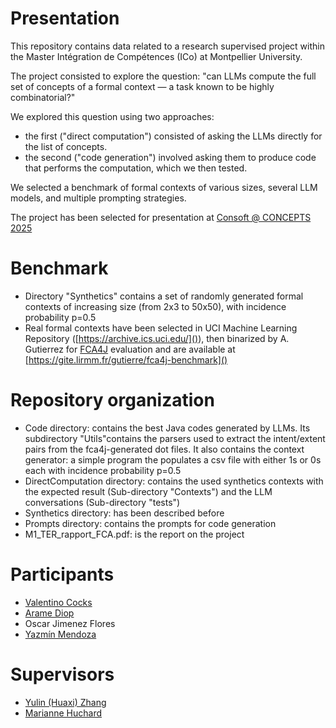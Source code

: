 # Presentation
This repository contains data related to a research supervised project within the Master Intégration de Compétences (ICo) at Montpellier University.

The project consisted to explore the question: "can LLMs compute the full set of concepts of a formal context — a task known to be highly combinatorial?"

We explored this question using two approaches: 

* the first ("direct computation") consisted of asking the LLMs directly for the list of concepts.
* the second ("code generation") involved asking them to produce code that performs the computation, which we then tested. 

We selected a benchmark of formal contexts of various sizes, several LLM models, and multiple prompting strategies. 

The project has been selected for presentation at
[Consoft @ CONCEPTS 2025](https://www.kde.cs.uni-kassel.de/consoft/) 

# Benchmark

* Directory "Synthetics" contains a set of randomly generated formal contexts of increasing size (from 2x3 to 50x50), with incidence probability p=0.5
* Real formal contexts have been selected in UCI Machine Learning Repository  ([https://archive.ics.uci.edu/]()), then binarized by A. Gutierrez for [FCA4J]({https://www.lirmm.fr/fca4j) evaluation and are available at [https://gite.lirmm.fr/gutierre/fca4j-benchmark]()

# Repository organization

* Code directory: contains the best Java codes generated by LLMs. Its subdirectory "Utils"contains the parsers used to extract the intent/extent pairs from the fca4j-generated dot files. It also contains
the context generator: a simple program the populates a csv file with either 1s or 0s each with incidence probability p=0.5
* DirectComputation directory: contains the used synthetics contexts with the expected result (Sub-directory "Contexts") and the LLM conversations (Sub-directory "tests") 
* Synthetics directory: has been described before
* Prompts directory: contains the prompts for code generation
* M1\_TER\_rapport\_FCA.pdf: is the report on the project

# Participants
* [Valentino Cocks](https://www.linkedin.com/in/valentino-cocks-0144b51bb/?originalSubdomain=fr)
* [Arame Diop](https://www.linkedin.com/in/arame-diop-30570120a/?originalSubdomain=fr)
* Oscar Jimenez Flores
* [Yazmín Mendoza](https://www.linkedin.com/in/yazm%C3%ADn-mendoza-282794299/?originalSubdomain=mx)

# Supervisors
* [Yulin (Huaxi) Zhang](https://www.yulinzhang.fr/)
* [Marianne Huchard](https://marianne-huchard.fr/)




